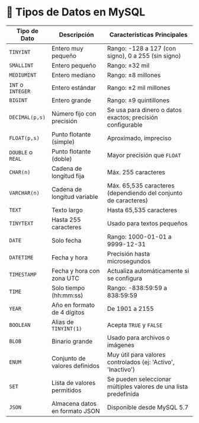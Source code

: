 # 🐬 Tipos de Datos en MySQL

| Tipo de Dato       | Descripción                                         | Características Principales                                                                 |
|--------------------|-----------------------------------------------------|---------------------------------------------------------------------------------------------|
| `TINYINT`          | Entero muy pequeño                                  | Rango: -128 a 127 (con signo), 0 a 255 (sin signo)                                         |
| `SMALLINT`         | Entero pequeño                                      | Rango: ±32 mil                                                                              |
| `MEDIUMINT`        | Entero mediano                                      | Rango: ±8 millones                                                                          |
| `INT` o `INTEGER`  | Entero estándar                                     | Rango: ±2 mil millones                                                                      |
| `BIGINT`           | Entero grande                                       | Rango: ±9 quintillones                                                                      |
| `DECIMAL(p,s)`     | Número fijo con precisión                           | Se usa para dinero o datos exactos; precisión configurable                                  |
| `FLOAT(p,s)`       | Punto flotante (simple)                             | Aproximado, impreciso                                                                      |
| `DOUBLE` o `REAL`  | Punto flotante (doble)                               | Mayor precisión que `FLOAT`                                                                |
| `CHAR(n)`          | Cadena de longitud fija                             | Máx. 255 caracteres                                                                         |
| `VARCHAR(n)`       | Cadena de longitud variable                         | Máx. 65,535 caracteres (dependiendo del conjunto de caracteres)                           |
| `TEXT`             | Texto largo                                         | Hasta 65,535 caracteres                                                                    |
| `TINYTEXT`         | Hasta 255 caracteres                                | Usado para textos pequeños                                                                 |
| `DATE`             | Solo fecha                                          | Rango: 1000-01-01 a 9999-12-31                                                              |
| `DATETIME`         | Fecha y hora                                        | Precisión hasta microsegundos                                                              |
| `TIMESTAMP`        | Fecha y hora con zona UTC                           | Actualiza automáticamente si se configura                                                  |
| `TIME`             | Solo tiempo (hh:mm:ss)                              | Rango: -838:59:59 a 838:59:59                                                               |
| `YEAR`             | Año en formato de 4 dígitos                         | De 1901 a 2155                                                                             |
| `BOOLEAN`          | Alias de `TINYINT(1)`                               | Acepta `TRUE` y `FALSE`                                                                    |
| `BLOB`             | Binario grande                                      | Usado para archivos o imágenes                                                             |
| `ENUM`             | Conjunto de valores definidos                       | Muy útil para valores controlados (ej: 'Activo', 'Inactivo')                              |
| `SET`              | Lista de valores permitidos                         | Se pueden seleccionar múltiples valores de una lista predefinida                          |
| `JSON`             | Almacena datos en formato JSON                      | Disponible desde MySQL 5.7                                                                 |
